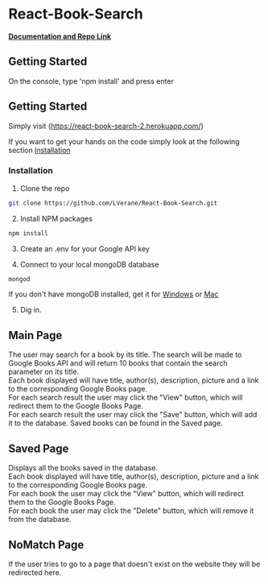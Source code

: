 # React-Book-Search

<a href="https://github.com/LVerane/React-Book-Search"><strong>Documentation and Repo Link</strong></a>

## Getting Started

On the console, type 'npm install' and press enter

## Getting Started

Simply visit (https://react-book-search-2.herokuapp.com/)

If you want to get your hands on the code simply look at the following section [Installation](#installation)

### Installation

1. Clone the repo

```sh
git clone https://github.com/LVerane/React-Book-Search.git
```

2. Install NPM packages

```sh
npm install
```

3. Create an .env for your Google API key

4. Connect to your local mongoDB database

```sh
mongod
```

If you don't have mongoDB installed, get it for [Windows](https://treehouse.github.io/installation-guides/windows/mongo-windows.html) or [Mac](https://treehouse.github.io/installation-guides/mac/mongo-mac.html)

5. Dig in.

## Main Page

The user may search for a book by its title. The search will be made to Google Books API and will return 10 books that contain the search parameter on its title.\
Each book displayed will have title, author(s), description, picture and a link to the corresponding Google Books page.\
For each search result the user may click the "View" button, which will redirect them to the Google Books Page.\
For each search result the user may click the "Save" button, which will add it to the database. Saved books can be found in the Saved page.

## Saved Page

Displays all the books saved in the database.\
Each book displayed will have title, author(s), description, picture and a link to the corresponding Google Books page.\
For each book the user may click the "View" button, which will redirect them to the Google Books Page.\
For each book the user may click the "Delete" button, which will remove it from the database.

## NoMatch Page

If the user tries to go to a page that doesn't exist on the website they will be redirected here.
